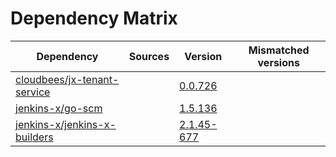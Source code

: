 # Dependency Matrix

Dependency | Sources | Version | Mismatched versions
---------- | ------- | ------- | -------------------
[cloudbees/jx-tenant-service](https://github.com/cloudbees/jx-tenant-service) |  | [0.0.726](https://github.com/cloudbees/jx-tenant-service/releases/tag/v0.0.726) | 
[jenkins-x/go-scm](https://github.com/jenkins-x/go-scm) |  | [1.5.136]() | 
[jenkins-x/jenkins-x-builders](https://github.com/jenkins-x/jenkins-x-builders) |  | [2.1.45-677]() | 
